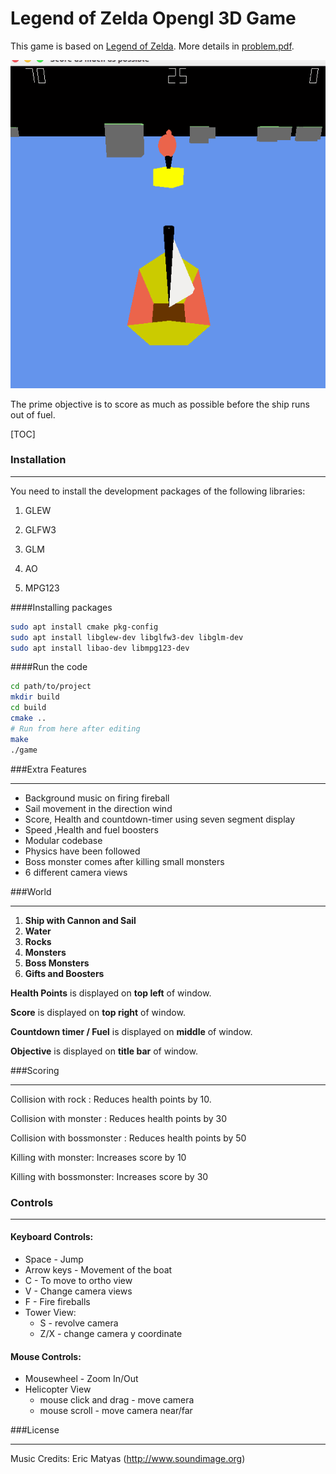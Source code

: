 Legend of Zelda Opengl 3D Game
=========================
This game is based on [Legend of Zelda]( https://www.youtube.com/watch?v=-F6mewS47Fg#t=10m15s).  More details in [problem.pdf](Assignment-1.pdf). 

![](screenshots/game1.png)

The prime objective is to score as much as possible before the ship runs out of fuel.

[TOC]

### Installation
--------

You need to install the development packages of the following libraries:

1. GLEW

2. GLFW3

3. GLM

4. AO

5. MPG123

####Installing packages

```bash
sudo apt install cmake pkg-config
sudo apt install libglew-dev libglfw3-dev libglm-dev
sudo apt install libao-dev libmpg123-dev
```

####Run the code

```bash
cd path/to/project
mkdir build
cd build
cmake ..
# Run from here after editing
make
./game
```

###Extra Features

------

- Background music on firing fireball
- Sail movement in the direction wind 
- Score, Health and countdown-timer using seven segment display
- Speed ,Health and fuel boosters 
- Modular codebase
- Physics have been followed
- Boss monster comes after killing small monsters
- 6 different camera views

###World

-----

1. **Ship with Cannon and Sail**
2. **Water** 
3. **Rocks**
4. **Monsters**
5. **Boss Monsters**
6. **Gifts and Boosters** 

**Health Points** is displayed on **top left** of window.

**Score** is displayed on **top right** of  window.

**Countdown timer / Fuel** is displayed on **middle** of window.

**Objective** is displayed on **title bar** of window.

###Scoring

------

Collision with rock : Reduces health points by 10.

Collision with monster : Reduces health points by 30

Collision with bossmonster : Reduces health points by 50

Killing with monster:  Increases score by 10

Killing with bossmonster:  Increases score by 30

### Controls

------

#### Keyboard Controls:

- Space - Jump
- Arrow keys - Movement of the boat
- C - To move to ortho view
- V - Change camera views
- F - Fire fireballs
- Tower View:
  - S - revolve camera
  - Z/X - change camera y coordinate

#### Mouse Controls:

- Mousewheel - Zoom In/Out
- Helicopter View
  - mouse click and drag - move camera
  - mouse scroll - move camera near/far

###License

-----

Music Credits: Eric Matyas (http://www.soundimage.org)